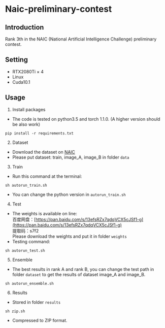 # Naic-preliminary-contest
## Introduction
Rank 3th in the NAIC (National Artificial Intelligence Challenge) preliminary contest.
## Setting
* RTX2080Ti × 4
* Linux  
* Cuda10.1
## Usage
1. Install packages  
  * The code is tested on python3.5 and torch 1.1.0. (A higher version should be also work)  
  ```
  pip install -r requirements.txt  
  ```
2. Dataset  
  * Download the dataset on [NAIC](https://naic.pcl.ac.cn/frame/2)  
  * Please put dataset: train, image_A, image_B in folder `data`  
3. Train  
  * Run this command at the terminal:
  ```
  sh autorun_train.sh
  ```
  * You can change the python version in `autorun_train.sh`  
4. Test
  * The weights is available on line:  
  百度网盘：[https://pan.baidu.com/s/13efsRZx7qdqVCX5cJSf1-g](https://pan.baidu.com/s/13efsRZx7qdqVCX5cJSf1-g)  
  提取码：s7f2  
  Please download the weights and put it in folder `weights`
  * Testing command:  
  ```
  sh autorun_test.sh
  ``` 
5. Ensemble  
  * The best results in rank A and rank B, you can change the test path in folder `dataset` to get the results of dataset image_A and image_B.
  ```
  sh autorun_ensemble.sh
  ```
6. Results  
  * Stored in folder `results`
  ```
  sh zip.sh
  ```
  * Compressed to ZIP format. 
